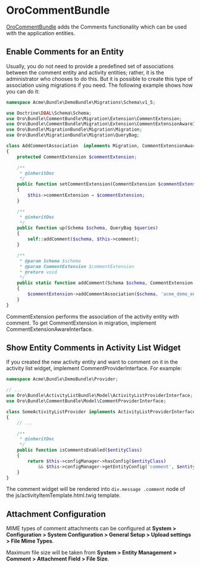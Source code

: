<a id="bundle-docs-platform-comment-bundle"></a>

# OroCommentBundle

<a href="https://github.com/oroinc/platform/tree/5.1/src/Oro/Bundle/CommentBundle" target="_blank">OroCommentBundle</a> adds the Comments functionality which can be used with the application entities.

## Enable Comments for an Entity

Usually, you do not need to provide a predefined set of associations between the comment entity and activity entities; rather, it is the administrator who chooses to do this. But it is possible to create this type of association using migrations if you need. The following example shows how you can do it:

```php
namespace Acme\Bundle\DemoBundle\Migrations\Schema\v1_5;

use Doctrine\DBAL\Schema\Schema;
use Oro\Bundle\CommentBundle\Migration\Extension\CommentExtension;
use Oro\Bundle\CommentBundle\Migration\Extension\CommentExtensionAwareInterface;
use Oro\Bundle\MigrationBundle\Migration\Migration;
use Oro\Bundle\MigrationBundle\Migration\QueryBag;

class AddCommentAssociation  implements Migration, CommentExtensionAwareInterface
{
    protected CommentExtension $commentExtension;

    /**
     * @inheritDoc
     */
    public function setCommentExtension(CommentExtension $commentExtension): void
    {
        $this->commentExtension = $commentExtension;
    }

    /**
     * @inheritDoc
     */
    public function up(Schema $schema, QueryBag $queries)
    {
        self::addComment($schema, $this->comment);
    }

    /**
     * @param Schema $schema
     * @param CommentExtension $commentExtension
     * @return void
     */
    public static function addComment(Schema $schema, CommentExtension $commentExtension): void
    {
        $commentExtension->addCommentAssociation($schema, 'acme_demo_entity');
    }
}
```

CommentExtension performs the association of the activity entity with comment. To get CommentExtension in migration, implement CommentExtensionAwareInterface.

## Show Entity Comments in Activity List Widget

If you created the new activity entity and want to comment on it in the activity list widget, implement CommentProviderInterface. For example:

```php
namespace Acme\Bundle\DemoBundle\Provider;

// ...
use Oro\Bundle\ActivityListBundle\Model\ActivityListProviderInterface;
use Oro\Bundle\CommentBundle\Model\CommentProviderInterface;

class SomeActivityListProvider implements ActivityListProviderInterface, CommentProviderInterface
{
    // ...

    /**
     * @inheritDoc
     */
    public function isCommentsEnabled($entityClass)
    {
        return $this->configManager->hasConfig($entityClass)
            && $this->configManager->getEntityConfig('comment', $entityClass)->is('enabled');
    }
}
```

The comment widget will be rendered into ``div.message .comment`` node of the js/activityItemTemplate.html.twig template.

## Attachment Configuration

MIME types of comment attachments can be configured at **System > Configuration > System Configuration > General Setup > Upload settings > File Mime Types**.

Maximum file size will be taken from **System > Entity Management > Comment > Attachment Field > File Size**.

<!-- Frontend -->
